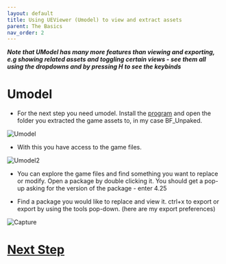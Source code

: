 ```yaml
---
layout: default
title: Using UEViewer (Umodel) to view and extract assets
parent: The Basics
nav_order: 2
---
```


***Note that UModel has many more features than viewing and exporting, e.g showing related assets and toggling certain views - see them all using the dropdowns and by pressing H to see the keybinds***

# Umodel

- For the next step you need umodel. Install the [program](https://www.gildor.org/en/projects/umodel) and open the folder you extracted the game assets to, in my case BF_Unpaked.

![Umodel](https://user-images.githubusercontent.com/71292624/144015963-e660cd82-2b52-42f3-8ee2-8083dfc00d71.PNG)

- With this you have access to the game files.

![Umodel2](https://user-images.githubusercontent.com/71292624/144016010-5319f7d7-8071-4452-a80c-21e7fda422f3.PNG)

- You can explore the game files and find something you want to replace or modify. Open a package by double clicking it. You should get a pop-up asking for the version of the package - enter 4.25

- Find a package you would like to replace and view it. ctrl+x to export or export by using the tools pop-down. (here are my export preferences)

![Capture](https://user-images.githubusercontent.com/71292624/144016034-632f3fb3-05f6-45b0-b672-02d33129de0a.PNG)

# [Next Step](./Engine.md)
